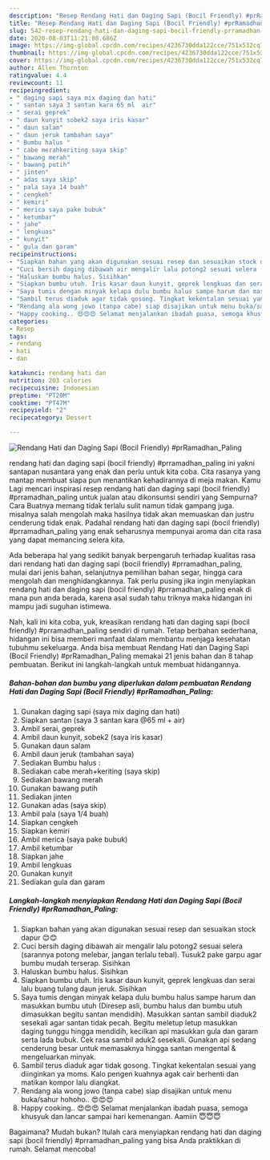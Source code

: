 ```yaml
---
description: "Resep Rendang Hati dan Daging Sapi (Bocil Friendly) #prRamadhan_Paling | Langkah Membuat Rendang Hati dan Daging Sapi (Bocil Friendly) #prRamadhan_Paling Yang Sedap"
title: "Resep Rendang Hati dan Daging Sapi (Bocil Friendly) #prRamadhan_Paling | Langkah Membuat Rendang Hati dan Daging Sapi (Bocil Friendly) #prRamadhan_Paling Yang Sedap"
slug: 542-resep-rendang-hati-dan-daging-sapi-bocil-friendly-prramadhan-paling-langkah-membuat-rendang-hati-dan-daging-sapi-bocil-friendly-prramadhan-paling-yang-sedap
date: 2020-08-03T11:21:08.686Z
image: https://img-global.cpcdn.com/recipes/4236730dda122cce/751x532cq70/rendang-hati-dan-daging-sapi-bocil-friendly-prramadhan_paling-foto-resep-utama.jpg
thumbnail: https://img-global.cpcdn.com/recipes/4236730dda122cce/751x532cq70/rendang-hati-dan-daging-sapi-bocil-friendly-prramadhan_paling-foto-resep-utama.jpg
cover: https://img-global.cpcdn.com/recipes/4236730dda122cce/751x532cq70/rendang-hati-dan-daging-sapi-bocil-friendly-prramadhan_paling-foto-resep-utama.jpg
author: Allen Thornton
ratingvalue: 4.4
reviewcount: 11
recipeingredient:
- " daging sapi saya mix daging dan hati"
- " santan saya 3 santan kara 65 ml  air"
- " serai geprek"
- " daun kunyit sobek2 saya iris kasar"
- " daun salam"
- " daun jeruk tambahan saya"
- " Bumbu halus "
- " cabe merahkeriting saya skip"
- " bawang merah"
- " bawang putih"
- " jinten"
- " adas saya skip"
- " pala saya 14 buah"
- " cengkeh"
- " kemiri"
- " merica saya pake bubuk"
- " ketumbar"
- " jahe"
- " lengkuas"
- " kunyit"
- " gula dan garam"
recipeinstructions:
- "Siapkan bahan yang akan digunakan sesuai resep dan sesuaikan stock dapur 😊😊"
- "Cuci bersih daging dibawah air mengalir lalu potong2 sesuai selera (sarannya potong melebar, jangan terlalu tebal). Tusuk2 pake garpu agar bumbu mudah terserap. Sisihkan"
- "Haluskan bumbu halus. Sisihkan"
- "Siapkan bumbu utuh. Iris kasar daun kunyit, geprek lengkuas dan serai lalu buang tulang daun jeruk. Sisihkan"
- "Saya tumis dengan minyak kelapa dulu bumbu halus sampe harum dan masukkan bumbu utuh (Diresep asli, bumbu halus dan bumbu utuh dimasukkan begitu santan mendidih). Masukkan santan sambil diaduk2 sesekali agar santan tidak pecah. Begitu meletup letup masukkan daging tunggu hingga mendidih, kecilkan api masukkan gula dan garam serta lada bubuk. Cek rasa sambil aduk2 sesekali. Gunakan api sedang cenderung besar untuk memasaknya hingga santan mengental &amp; mengeluarkan minyak."
- "Sambil terus diaduk agar tidak gosong. Tingkat kekentalan sesuai yang diinginkan ya moms. Kalo pengen kuahnya agak cair berhenti dan matikan kompor lalu diangkat."
- "Rendang ala wong jowo (tanpa cabe) siap disajikan untuk menu buka/sahur hohoho.. 😍😍😍"
- "Happy cooking.. 😍😍😍 Selamat menjalankan ibadah puasa, semoga khusyuk dan lancar sampai hari kemenangan. Aamiin 😇😇😇"
categories:
- Resep
tags:
- rendang
- hati
- dan

katakunci: rendang hati dan 
nutrition: 203 calories
recipecuisine: Indonesian
preptime: "PT20M"
cooktime: "PT47M"
recipeyield: "2"
recipecategory: Dessert

---
```



![Rendang Hati dan Daging Sapi (Bocil Friendly) #prRamadhan_Paling](https://img-global.cpcdn.com/recipes/4236730dda122cce/751x532cq70/rendang-hati-dan-daging-sapi-bocil-friendly-prramadhan_paling-foto-resep-utama.jpg)


rendang hati dan daging sapi (bocil friendly) #prramadhan_paling ini yakni santapan nusantara yang enak dan perlu untuk kita coba. Cita rasanya yang mantap membuat siapa pun menantikan kehadirannya di meja makan.
Kamu Lagi mencari inspirasi resep rendang hati dan daging sapi (bocil friendly) #prramadhan_paling untuk jualan atau dikonsumsi sendiri yang Sempurna? Cara Buatnya memang tidak terlalu sulit namun tidak gampang juga. misalnya salah mengolah maka hasilnya tidak akan memuaskan dan justru cenderung tidak enak. Padahal rendang hati dan daging sapi (bocil friendly) #prramadhan_paling yang enak seharusnya mempunyai aroma dan cita rasa yang dapat memancing selera kita.

Ada beberapa hal yang sedikit banyak berpengaruh terhadap kualitas rasa dari rendang hati dan daging sapi (bocil friendly) #prramadhan_paling, mulai dari jenis bahan, selanjutnya pemilihan bahan segar, hingga cara mengolah dan menghidangkannya. Tak perlu pusing jika ingin menyiapkan rendang hati dan daging sapi (bocil friendly) #prramadhan_paling enak di mana pun anda berada, karena asal sudah tahu triknya maka hidangan ini mampu jadi suguhan istimewa.




Nah, kali ini kita coba, yuk, kreasikan rendang hati dan daging sapi (bocil friendly) #prramadhan_paling sendiri di rumah. Tetap berbahan sederhana, hidangan ini bisa memberi manfaat dalam membantu menjaga kesehatan tubuhmu sekeluarga. Anda bisa membuat Rendang Hati dan Daging Sapi (Bocil Friendly) #prRamadhan_Paling memakai 21 jenis bahan dan 8 tahap pembuatan. Berikut ini langkah-langkah untuk membuat hidangannya.

<!--inarticleads1-->

##### Bahan-bahan dan bumbu yang diperlukan dalam pembuatan Rendang Hati dan Daging Sapi (Bocil Friendly) #prRamadhan_Paling:

1. Gunakan  daging sapi (saya mix daging dan hati)
1. Siapkan  santan (saya 3 santan kara @65 ml + air)
1. Ambil  serai, geprek
1. Ambil  daun kunyit, sobek2 (saya iris kasar)
1. Gunakan  daun salam
1. Ambil  daun jeruk (tambahan saya)
1. Sediakan  Bumbu halus :
1. Sediakan  cabe merah+keriting (saya skip)
1. Sediakan  bawang merah
1. Gunakan  bawang putih
1. Sediakan  jinten
1. Gunakan  adas (saya skip)
1. Ambil  pala (saya 1/4 buah)
1. Siapkan  cengkeh
1. Siapkan  kemiri
1. Ambil  merica (saya pake bubuk)
1. Ambil  ketumbar
1. Siapkan  jahe
1. Ambil  lengkuas
1. Gunakan  kunyit
1. Sediakan  gula dan garam




<!--inarticleads2-->

##### Langkah-langkah menyiapkan Rendang Hati dan Daging Sapi (Bocil Friendly) #prRamadhan_Paling:

1. Siapkan bahan yang akan digunakan sesuai resep dan sesuaikan stock dapur 😊😊
1. Cuci bersih daging dibawah air mengalir lalu potong2 sesuai selera (sarannya potong melebar, jangan terlalu tebal). Tusuk2 pake garpu agar bumbu mudah terserap. Sisihkan
1. Haluskan bumbu halus. Sisihkan
1. Siapkan bumbu utuh. Iris kasar daun kunyit, geprek lengkuas dan serai lalu buang tulang daun jeruk. Sisihkan
1. Saya tumis dengan minyak kelapa dulu bumbu halus sampe harum dan masukkan bumbu utuh (Diresep asli, bumbu halus dan bumbu utuh dimasukkan begitu santan mendidih). Masukkan santan sambil diaduk2 sesekali agar santan tidak pecah. Begitu meletup letup masukkan daging tunggu hingga mendidih, kecilkan api masukkan gula dan garam serta lada bubuk. Cek rasa sambil aduk2 sesekali. Gunakan api sedang cenderung besar untuk memasaknya hingga santan mengental &amp; mengeluarkan minyak.
1. Sambil terus diaduk agar tidak gosong. Tingkat kekentalan sesuai yang diinginkan ya moms. Kalo pengen kuahnya agak cair berhenti dan matikan kompor lalu diangkat.
1. Rendang ala wong jowo (tanpa cabe) siap disajikan untuk menu buka/sahur hohoho.. 😍😍😍
1. Happy cooking.. 😍😍😍 Selamat menjalankan ibadah puasa, semoga khusyuk dan lancar sampai hari kemenangan. Aamiin 😇😇😇




Bagaimana? Mudah bukan? Itulah cara menyiapkan rendang hati dan daging sapi (bocil friendly) #prramadhan_paling yang bisa Anda praktikkan di rumah. Selamat mencoba!
